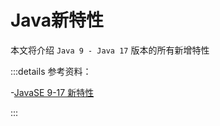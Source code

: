 # Java新特性

本文将介绍 `Java 9 - Java 17` 版本的所有新增特性

:::details 参考资料：

-[JavaSE 9-17 新特性](https://www.bilibili.com/video/BV1tU4y1y7Fg)

:::
